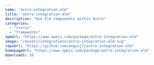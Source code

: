```yaml
---
name: "astro-integration-elm"
title: "astro-integration-elm"
description: "Use Elm components within Astro"
categories:
  - "css+ui"
  - "frameworks"
npmUrl: "https://www.npmjs.com/package/astro-integration-elm"
image: "/assets/integrations/astro-integration-elm.svg"
repoUrl: "https://github.com/angusjf/astro-integration-elm"
homepageUrl: "https://www.npmjs.com/package/astro-integration-elm"
downloads: 30
---
```

